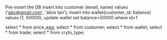 Pre-insert the DB 
insert into customer (email, name) values ('abc@gmail.com', 'alice tan');
insert into wallet(customer_id, balance) values (1, 50000);
update wallet set balance=50000 where id=1

select * from price_agg;
select * from customer;
select * from wallet;
select * from trade;
select * from cryto_type;
